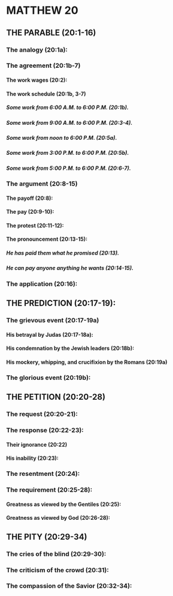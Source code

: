 ---
---
# MATTHEW 20
## THE PARABLE (20:1-16) 
###  The analogy (20:1a): 
###  The agreement (20:1b-7) 
####  The work wages (20:2): 
####  The work schedule (20:1b, 3-7) 
#####  Some work from 6:00 A.M. to 6:00 P.M. (20:1b). 
#####  Some work from 9:00 A.M. to 6:00 P.M. (20:3-4). 
#####  Some work from noon to 6:00 P.M. (20:5a). 
#####  Some work from 3:00 P.M. to 6:00 P.M. (20:5b). 
#####  Some work from 5:00 P.M. to 6:00 P.M. (20:6-7). 
###  The argument (20:8-15) 
####  The payoff (20:8): 
####  The pay (20:9-10): 
####  The protest (20:11-12): 
####  The pronouncement (20:13-15): 
#####  He has paid them what he promised (20:13). 
#####  He can pay anyone anything he wants (20:14-15). 
###  The application (20:16): 
## THE PREDICTION (20:17-19): 
###  The grievous event (20:17-19a) 
####  His betrayal by Judas (20:17-18a): 
####  His condemnation by the Jewish leaders (20:18b): 
####  His mockery, whipping, and crucifixion by the Romans (20:19a) 
###  The glorious event (20:19b): 
## THE PETITION (20:20-28) 
###  The request (20:20-21): 
###  The response (20:22-23): 
####  Their ignorance (20:22) 
####  His inability (20:23): 
###  The resentment (20:24): 
###  The requirement (20:25-28): 
####  Greatness as viewed by the Gentiles (20:25): 
####  Greatness as viewed by God (20:26-28): 
## THE PITY (20:29-34) 
###  The cries of the blind (20:29-30): 
###  The criticism of the crowd (20:31): 
###  The compassion of the Savior (20:32-34): 
